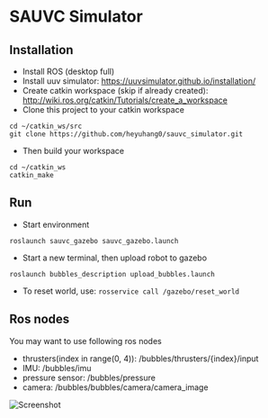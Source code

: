 # SAUVC Simulator

## Installation

* Install ROS (desktop full)
* Install uuv simulator: https://uuvsimulator.github.io/installation/
* Create catkin workspace (skip if already created): http://wiki.ros.org/catkin/Tutorials/create_a_workspace
* Clone this project to your catkin workspace
```
cd ~/catkin_ws/src
git clone https://github.com/heyuhang0/sauvc_simulator.git
```

* Then build your workspace
```
cd ~/catkin_ws
catkin_make
```

## Run

* Start environment
```
roslaunch sauvc_gazebo sauvc_gazebo.launch
```

* Start a new terminal, then upload robot to gazebo
```
roslaunch bubbles_description upload_bubbles.launch
```

* To reset world, use: `rosservice call /gazebo/reset_world`

## Ros nodes

You may want to use following ros nodes

* thrusters(index in range(0, 4)): /bubbles/thrusters/{index}/input
* IMU: /bubbles/imu
* pressure sensor: /bubbles/pressure
* camera: /bubbles/bubbles/camera/camera_image

![Screenshot](https://user-images.githubusercontent.com/10456378/69312063-e2d58e80-0c68-11ea-8e10-3f172c2f5799.png)

